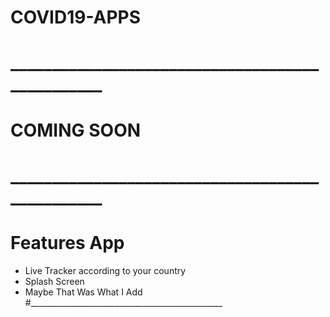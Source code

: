# COVID19-APPS

# ________________________________________________
# COMING                                      SOON
# ________________________________________________
# Features App 
- Live Tracker according to your country
- Splash Screen
- Maybe That Was What I Add
#________________________________________________
